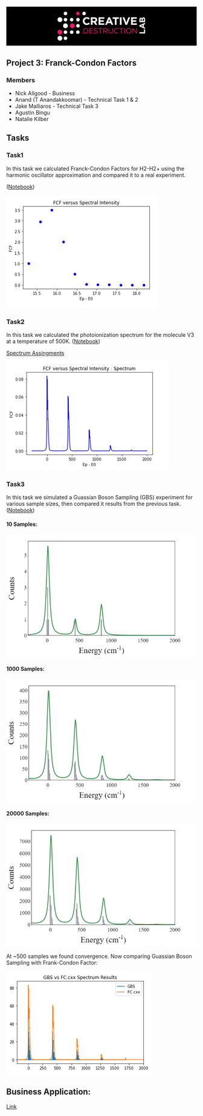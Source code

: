 ![CDL 2020 Cohort Project](../figures/CDL_logo.jpg)
## Project 3: Franck-Condon Factors

### Members

* Nick Allgood - Business
* Anand (T Anandakkoomar) - Technical Task 1 & 2
* Jake Malliaros - Technical Task 3
* Agustin Bingu
* Natalie Kilber

## Tasks

### Task1
In this task we calculated Franck-Condon Factors for H2-H2+ using the harmonic oscillator approximation and compared it to a real experiment. 

([Notebook](Task1.ipynb))

![img](Plots/Task_1/FCFvsSpectral-Task1.PNG)

### Task2
In this task we calculated the photoionization spectrum for the molecule V3 at a temperature of 500K. 
([Notebook](Task2_viz.ipynb))

[Spectrum Assingments](Task2.pdf)

![img](Plots/Task_2/Spectrum-FCFvsSpectral-Task2.PNG)

### Task3
In this task we simulated a Guassian Boson Sampling (GBS) experiment for various sample sizes, then compared it results from the previous task. 
([Notebook](Task3.ipynb))

#### 10 Samples:
![img](Plots/Task_3/10_sample_spectrum.png)

#### 1000 Samples:
![img](Plots/Task_3/1000_sample_spectrum.png)

#### 20000 Samples:
![img](Plots/Task_3/20000_sample_spectrum.png)

At ~500 samples we found convergence. Now comparing Guassian Boson Sampling with Frank-Condon Factor:

![img](Plots/Task_3/GBSvsFC-Task3.PNG)

## Business Application:

[Link](Business_Application.md)


